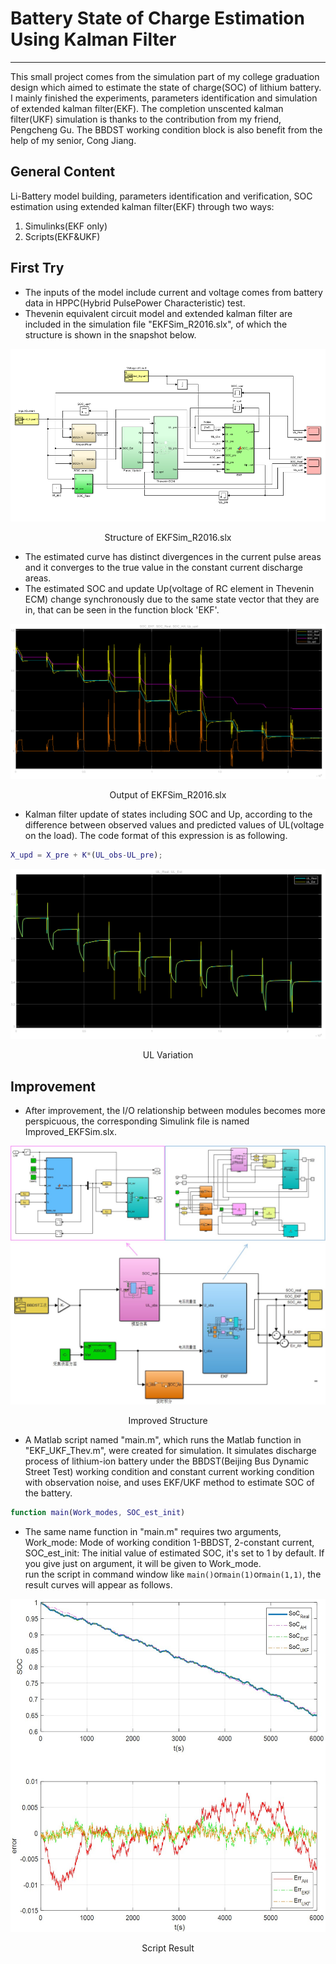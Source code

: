 # Battery State of Charge Estimation Using Kalman Filter

---

This small project comes from the simulation part of my college graduation design which aimed to estimate the state of charge(SOC) of lithium battery. I mainly finished the experiments, parameters identification and simulation of extended kalman filter(EKF). The completion unscented kalman filter(UKF) simulation is thanks to the contribution from my friend, Pengcheng Gu. The BBDST working condition block is also benefit from the help of my senior, Cong Jiang.

## General Content

Li-Battery model building, parameters identification and verification, SOC estimation using extended kalman filter(EKF) through two ways:

1. Simulinks(EKF only)
2. Scripts(EKF&UKF)

## First Try

- The inputs of the model include current and voltage comes from battery data in HPPC(Hybrid PulsePower Characteristic) test.
- Thevenin equivalent circuit model and extended kalman filter are included in the simulation file "EKFSim_R2016.slx", of which the structure is shown in the snapshot below.

![Simulink](./imgs/simulink.png)
<p align="center">Structure of EKFSim_R2016.slx</p>

- The estimated curve has distinct divergences in the current pulse areas and it converges to the true value in the constant current discharge areas.
- The estimated SOC and update Up(voltage of RC element in Thevenin ECM) change synchronously due to the same state vector that they are in, that can be seen in the function block 'EKF'.

![States Output](./imgs/Output.png)
<p align="center">Output of EKFSim_R2016.slx</p>

- Kalman filter update of states including SOC and Up, according to the difference between observed values and predicted values of UL(voltage on the load). The code format of this expression is as following.  

```matlab
X_upd = X_pre + K*(UL_obs-UL_pre);
```

![UL curves](./imgs/UL.png)
<p align="center">UL Variation</p>

## Improvement

- After improvement, the I/O relationship between modules becomes more perspicuous, the corresponding Simulink file is named Improved_EKFSim.slx.

![Improvement](./imgs/ImprovedSim.jpg)
<p align="center">Improved Structure</p>

- A Matlab script named "main.m", which runs the Matlab function in "EKF_UKF_Thev.m", were created for simulation. It simulates discharge process of lithium-ion battery under the BBDST(Beijing Bus Dynamic Street Test) working condition and constant current working condition with observation noise, and uses EKF/UKF method to estimate SOC of the battery.

```matlab
function main(Work_modes, SOC_est_init)
```

- The same name function in "main.m" requires two arguments, Work_mode: Mode of working condition 1-BBDST, 2-constant current, SOC_est_init: The initial value of estimated SOC, it's set to 1 by default. If you give just on argument, it will be given to Work_mode.  
run the script in command window like `main()`or`main(1)`or`main(1,1)`, the result curves will appear as follows.

![States estimation curve](./imgs/SimResult.jpg)
<p align="center">Script Result</p>
